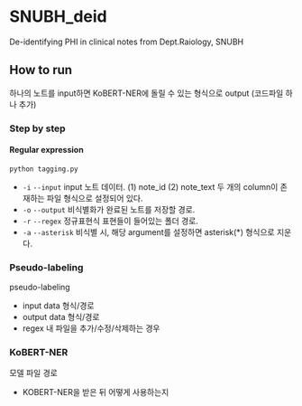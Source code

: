 # SNUBH_deid
De-identifying PHI in clinical notes from Dept.Raiology, SNUBH

## How to run
하나의 노트를 input하면 KoBERT-NER에 돌릴 수 있는 형식으로 output
(코드파일 하나 추가)


### Step by step
#### Regular expression
`python tagging.py`
- `-i` `--input` input 노트 데이터. (1) note_id (2) note_text 두 개의 column이 존재하는 파일 형식으로 설정되어 있다.
- `-o` `--output` 비식별화가 완료된 노트를 저장할 경로.
- `-r` `--regex` 정규표현식 표현들이 들어있는 폴더 경로.
- `-a` `--asterisk` 비식별 시, 해당 argument를 설정하면 asterisk(*) 형식으로 지운다.
### Pseudo-labeling
pseudo-labeling
- input data 형식/경로
- output data 형식/경로
- regex 내 파일을 추가/수정/삭제하는 경우

### KoBERT-NER
모델 파일 경로
- KOBERT-NER을 받은 뒤 어떻게 사용하는지
